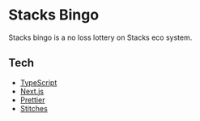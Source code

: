 # Stacks Bingo

Stacks bingo is a no loss lottery on Stacks eco system.

## Tech

- [TypeScript](https://github.com/microsoft/TypeScript)
- [Next.js](https://github.com/vercel/next.js)
- [Prettier](https://github.com/prettier/prettier)
- [Stitches](https://github.com/modulz/stitches)
